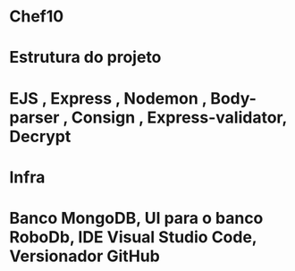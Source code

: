 # Chef10

# Estrutura do projeto
# EJS , Express , Nodemon , Body-parser , Consign , Express-validator, Decrypt

# Infra
# Banco MongoDB, UI para o banco RoboDb, IDE Visual Studio Code, Versionador GitHub